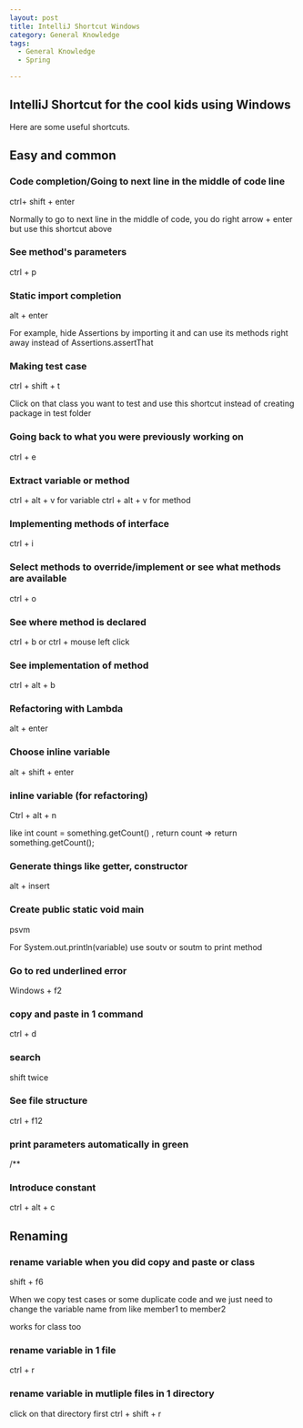 ```yaml
---
layout: post
title: IntelliJ Shortcut Windows
category: General Knowledge
tags:
  - General Knowledge
  - Spring

---
```

## IntelliJ Shortcut for the cool kids using Windows 
Here are some useful shortcuts.

## Easy and common
### Code completion/Going to next line in the middle of code line
ctrl+ shift + enter

Normally to go to next line in the middle of code, you do right
arrow + enter but use this shortcut above

### See method's parameters
ctrl + p

### Static import completion
alt + enter

For example, hide Assertions by importing it and can use its methods right away instead of Assertions.assertThat

### Making test case
ctrl + shift + t

Click on that class you want to test and use this shortcut instead
of creating package in test folder

### Going back to what you were previously working on
ctrl + e

### Extract variable or method
ctrl + alt + v for variable
ctrl + alt + v for method

### Implementing methods of interface
ctrl + i

### Select methods to override/implement or see what methods are available
ctrl + o

### See where method is declared
ctrl + b or ctrl + mouse left click

### See implementation  of method
ctrl + alt + b

### Refactoring with Lambda
alt + enter

### Choose inline variable
alt + shift + enter

### inline variable (for refactoring)
Ctrl + alt + n 

like int count = something.getCount() , 
return count => return something.getCount();

### Generate things like getter, constructor
alt + insert

### Create public static void main 
psvm 

For System.out.println(variable) use soutv or soutm to print method

### Go to red underlined error
Windows + f2

### copy and paste in 1 command
ctrl + d

### search
shift twice

### See file structure
ctrl + f12

### print parameters automatically in green
/**

### Introduce constant 
ctrl + alt + c

## Renaming
### rename variable when you did copy and paste or class
shift + f6

When we copy test cases or some duplicate code and we just need to change
the variable name from like member1 to member2

works for class too

### rename variable in 1 file
ctrl + r

### rename variable in mutliple files in 1 directory
click on that directory first
ctrl + shift + r




